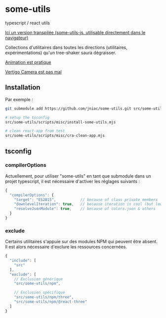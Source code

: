 # some-utils

typescript / react utils

[Ici un version transpilée (some-utils-js, utilisable directement dans le navigateur)](https://github.com/jniac/some-utils-js)

Collections d'utilitaires dans toutes les directions (utilitaires, expérimentations) 
qu'un tree-shaker saura dégraisser.

[Animation est pratique](https://github.com/jniac/some-utils/tree/main/Animation)

[Vertigo Camera est pas mal](https://github.com/jniac/some-utils/tree/main/npm/three/vertigo-2)

## Installation
Par exemple :
```bash
git submodule add https://github.com/jniac/some-utils.git src/some-utils

# setup the tsconfig
src/some-utils/scripts/misc/install-some-utils.mjs

# clean react-app from test
src/some-utils/scripts/misc/cra-clean-app.mjs
```

## tsconfig

### compilerOptions
Actuellement, pour utiliser "some-utils" en tant que submodule dans un projet 
typescript, il est nécessaire d'activer les réglages suivants : 
```js
{
  "compilerOptions": {
    "target": "ES2015",           // because of class private members
    "downlevelIteration": true,   // because iteration is cool (but low perf?)
    "resolveJsonModule": true,    // because of colors.json & others
  }
}
```

### exclude
Certains utilitaires s'appuie sur des modules NPM qui peuvent être absent. 
Il est alors nécessaire d'exclure les ressources concernées.
```js
{
  "include": [
    "src"
  ],
  "exclude": [
    // Exclusion générique
    "src/some-utils/npm",

    // Exclusion spécifique
    "src/some-utils/npm/three",
    "src/some-utils/npm/@react-three"
  ]
}
```
